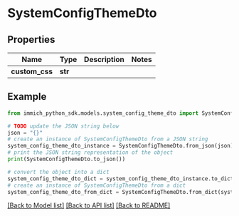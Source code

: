 # SystemConfigThemeDto


## Properties

Name | Type | Description | Notes
------------ | ------------- | ------------- | -------------
**custom_css** | **str** |  | 

## Example

```python
from immich_python_sdk.models.system_config_theme_dto import SystemConfigThemeDto

# TODO update the JSON string below
json = "{}"
# create an instance of SystemConfigThemeDto from a JSON string
system_config_theme_dto_instance = SystemConfigThemeDto.from_json(json)
# print the JSON string representation of the object
print(SystemConfigThemeDto.to_json())

# convert the object into a dict
system_config_theme_dto_dict = system_config_theme_dto_instance.to_dict()
# create an instance of SystemConfigThemeDto from a dict
system_config_theme_dto_from_dict = SystemConfigThemeDto.from_dict(system_config_theme_dto_dict)
```
[[Back to Model list]](../README.md#documentation-for-models) [[Back to API list]](../README.md#documentation-for-api-endpoints) [[Back to README]](../README.md)


